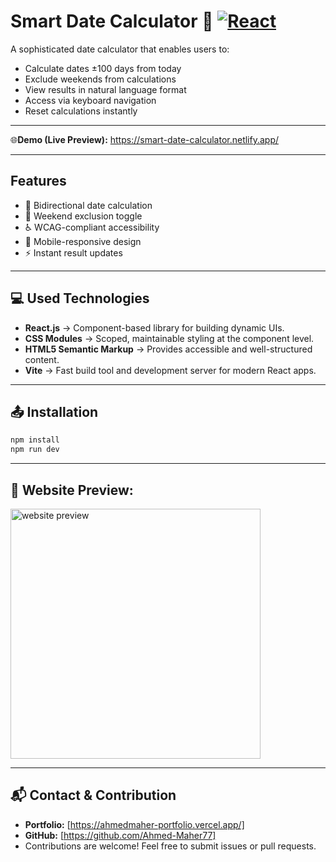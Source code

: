 # Smart Date Calculator 📅 [![React](https://img.shields.io/badge/React-19.0.0-blue.svg)](https://reactjs.org)

A sophisticated date calculator that enables users to:

-   Calculate dates ±100 days from today
-   Exclude weekends from calculations
-   View results in natural language format
-   Access via keyboard navigation
-   Reset calculations instantly

<hr/>

🌐**Demo (Live Preview):** <a href="https://smart-date-calculator.netlify.app/" target="_blank">https://smart-date-calculator.netlify.app/</a>

<hr/>

## Features

-   🔄 Bidirectional date calculation
-   🚫 Weekend exclusion toggle
-   ♿ WCAG-compliant accessibility
-   📱 Mobile-responsive design
-   ⚡ Instant result updates

<hr/>

## 💻 Used Technologies  

- **React.js** → Component-based library for building dynamic UIs.  
- **CSS Modules** → Scoped, maintainable styling at the component level.  
- **HTML5 Semantic Markup** → Provides accessible and well-structured content.  
- **Vite** → Fast build tool and development server for modern React apps.  

<hr/>

## 📤 Installation
```bash
npm install
npm run dev
```

<hr/>

## 👀 Website Preview:

<a href="https://smart-date-calculator.netlify.app/" title="demo">
  <img src="uploaded-img-on-github-readme" alt="website preview" width="400">
</a>

<hr/>

## 📬 Contact & Contribution

-   **Portfolio:** [https://ahmedmaher-portfolio.vercel.app/]
-   **GitHub:** [https://github.com/Ahmed-Maher77]
-   Contributions are welcome! Feel free to submit issues or pull requests.
